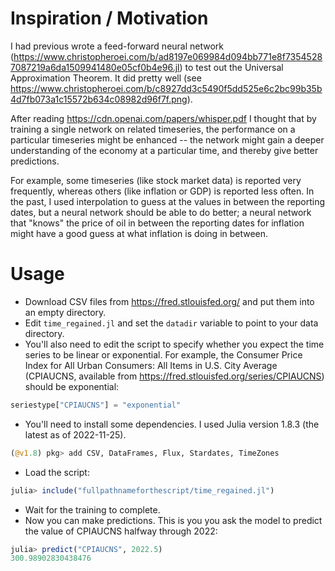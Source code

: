 # Inspiration / Motivation

I had previous wrote a feed-forward neural network
(https://www.christopheroei.com/b/ad8197e069984d094bb771e8f73545287087219a6da1509941480e05cf0b4e96.jl)
to test out the Universal Approximation Theorem. It did pretty well (see
https://www.christopheroei.com/b/c8927dd3c5490f5dd525e6c2bc99b35b4d7fb073a1c15572b634c08982d96f7f.png).

After reading https://cdn.openai.com/papers/whisper.pdf
I thought that by training a single network on related timeseries, the performance on a
particular timeseries might be enhanced -- the network might gain a deeper understanding
of the economy at a particular time, and thereby give better predictions.

For example, some timeseries (like stock market data) is reported very frequently, whereas others
(like inflation or GDP) is reported less often. In the past, I used interpolation to guess at
the values in between the reporting dates, but a neural network should be able to do better;
a neural network that "knows" the price of oil in between the reporting dates for inflation
might have a good guess at what inflation is doing in between.


# Usage

* Download CSV files from https://fred.stlouisfed.org/ and put them into an empty directory.
* Edit `time_regained.jl` and set the `datadir` variable to point to your data directory.
* You'll also need to edit the script to specify whether you expect the time series to be linear or exponential. For example, the Consumer Price Index for All Urban Consumers: All Items in U.S. City Average (CPIAUCNS, available from https://fred.stlouisfed.org/series/CPIAUCNS) should be exponential:
```Julia
seriestype["CPIAUCNS"] = "exponential"
```
* You'll need to install some dependencies. I used Julia version 1.8.3 (the latest as of 2022-11-25).
```Julia
(@v1.8) pkg> add CSV, DataFrames, Flux, Stardates, TimeZones
```
* Load the script:
```Julia
julia> include("fullpathnameforthescript/time_regained.jl")
```
* Wait for the training to complete.
* Now you can make predictions. This is you you ask the model to predict the value of CPIAUCNS halfway through 2022:
```Julia
julia> predict("CPIAUCNS", 2022.5)
300.98902830438476
```
